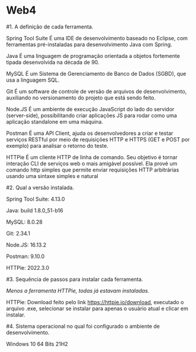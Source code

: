 # Web4



#1. A definição de cada ferramenta.

Spring Tool Suite
É uma IDE de desenvolvimento baseado no Eclipse, com ferramentas pré-instaladas para desenvolvimento Java com Spring.

Java
É uma linguagem de programação orientada a objetos fortemente tipada desenvolvida na década de 90.

MySQL
É um Sistema de Gerenciamento de Banco de Dados (SGBD), que usa a linguagem SQL.

Git
É um software de controle de versão de arquivos de desenvolvimento, auxiliando no versionamento do projeto que está sendo feito.

Node.JS
É um ambiente de execução JavaScript do lado do servidor (server-side), possibilitando criar aplicações JS para rodar como uma aplicação standalone em uma máquina.

Postman
É uma API Client, ajuda os desenvolvedores a criar e testar serviços RESTful por meio de requisições HTTP e HTTPS (GET e POST por exemplo) para analisar o retorno do teste.

HTTPie
É um cliente HTTP de linha de comando. Seu objetivo é tornar interação CLI de serviços web o mais amigável possível. Ela prové um comando http simples que permite enviar requisições HTTP arbitrárias usando uma sintaxe simples e natural


#2. Qual a versão instalada.

Spring Tool Suite: 4.13.0

Java: build 1.8.0_51-b16

MySQL: 8.0.28

Git: 2.34.1

Node.JS: 16.13.2

Postman: 9.10.0

HTTPie: 2022.3.0

#3. Sequência de passos para instalar cada ferramenta.

*Menos a ferramenta HTTPie, todas já estavam instaladas.*

HTTPie: Download feito pelo link https://httpie.io/download, executado o arquivo .exe, selecionar se instalar para apenas o usuário atual e clicar em instalar.

#4. Sistema operacional no qual foi configurado o
ambiente de desenvolvimento.

Windows 10 64 Bits 21H2
